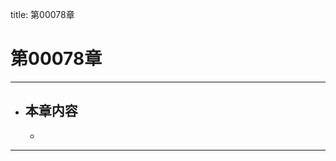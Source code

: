 title: 第00078章
# 第00078章
-------------------------------------------------
- 本章内容
    - 
    - 
-------------------------------------------------
